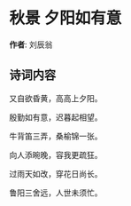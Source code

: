 # 秋景 夕阳如有意

**作者**: 刘辰翁

## 诗词内容

又自欲昏黄，高高上夕阳。

殷勤如有意，迟暮起相望。

牛背笛三弄，桑榆锦一张。

向人添晼晚，容我更疏狂。

过雨天如改，穿花日尚长。

鲁阳三舍远，人世未须忙。

